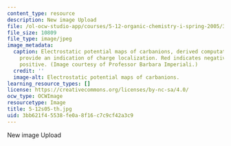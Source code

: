 ```yaml
---
content_type: resource
description: New image Upload
file: /ol-ocw-studio-app/courses/5-12-organic-chemistry-i-spring-2005/3bb621f45538fe0a8f16c7c9cf42a3c9_5-12s05-th.jpg
file_size: 10809
file_type: image/jpeg
image_metadata:
  caption: Electrostatic potential maps of carbanions, derived computationally to
    provide an indication of charge localization. Red indicates negative; blue indicates
    positive. (Image courtesy of Professor Barbara Imperiali.)
  credit: ''
  image-alt: Electrostatic potential maps of carbanions.
learning_resource_types: []
license: https://creativecommons.org/licenses/by-nc-sa/4.0/
ocw_type: OCWImage
resourcetype: Image
title: 5-12s05-th.jpg
uid: 3bb621f4-5538-fe0a-8f16-c7c9cf42a3c9
---
```

New image Upload